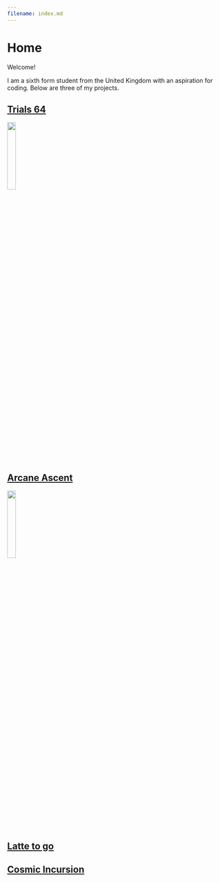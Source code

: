 ```yaml
---
filename: index.md
--- 
```

# Home

Welcome!

I am a sixth form student from the United Kingdom with an aspiration for coding.
Below are three of my projects.

## [Trials 64](https://banres.github.io/Hub/Trials-64/)
<img src="/Hub/Images/JUbTYl.png" width="20%">

## [Arcane Ascent](https://banres.github.io/Hub/Arcane-Ascent/)
<img src="/Hub/Images/ArcaneIcon.PNG" width="20%">

## [Latte to go](https://banres.github.io/Hub/Latte-to-go/)

## [Cosmic Incursion](https://banres.github.io/Hub/cosmic-incursion/)
